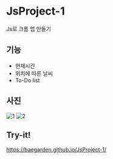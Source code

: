 # JsProject-1
Js로 크롬 앱 만들기

## 기능 
* 현재시간
* 위치에 따른 날씨
* To-Do list

## 사진 
![1](https://user-images.githubusercontent.com/76520025/107036363-e23cff80-67fc-11eb-98e0-7528bd421b12.JPG)
![2](https://user-images.githubusercontent.com/76520025/107036373-e6691d00-67fc-11eb-9d78-40cd5d2c1684.JPG)

## Try-it! 
https://baegarden.github.io/JsProject-1/
